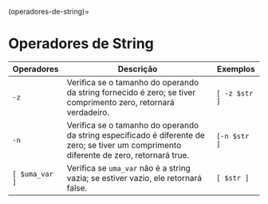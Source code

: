 (operadores-de-string)=
        
# Operadores de String

| Operadores     | Descrição                                                                                                                                | Exemplos      |
| -------------- | ---------------------------------------------------------------------------------------------------------------------------------------- | ------------- |
| `-z`           | Verifica se o tamanho do operando da string fornecido é zero; se tiver comprimento zero, retornará verdadeiro.                           | `[ -z $str ]` |
| `-n`           | Verifica se o tamanho do operando da string especificado é diferente de zero; se tiver um comprimento diferente de zero, retornará true. | `[-n $str ]`  |
| `[ $uma_var ]` | Verifica se `uma_var` não é a string vazia; se estiver vazio, ele retornará false.                                                       | `[ $str ]`    |